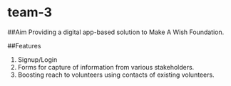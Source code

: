 # team-3

##Aim
Providing a digital app-based solution to Make A Wish Foundation.

##Features
1. Signup/Login
2. Forms for capture of information from various stakeholders.
3. Boosting reach to volunteers using contacts of existing volunteers.






